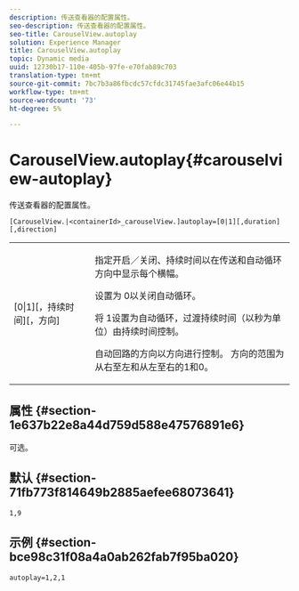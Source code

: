 ```yaml
---
description: 传送查看器的配置属性。
seo-description: 传送查看器的配置属性。
seo-title: CarouselView.autoplay
solution: Experience Manager
title: CarouselView.autoplay
topic: Dynamic media
uuid: 12730b17-110e-405b-97fe-e70fab89c703
translation-type: tm+mt
source-git-commit: 7bc7b3a86fbcdc57cfdc31745fae3afc06e44b15
workflow-type: tm+mt
source-wordcount: '73'
ht-degree: 5%

---
```



# CarouselView.autoplay{#carouselview-autoplay}

传送查看器的配置属性。

`[CarouselView.|<containerId>_carouselView.]autoplay=[0|1][,duration][,direction]`

<table id="table_441553CD34C94A58A9D7CBF772DEDDB6"> 
 <tbody> 
  <tr> 
   <td colname="col1"> <p> <span class="codeph">[0|1][，持续时间][，方向]</span> </p> </td> 
   <td colname="col2"> <p> 指定开启／关闭、持续时间以在传送和自动循环方向中显示每个横幅。 </p> <p>设置为<span class="codeph"> 0</span>以关闭自动循环。 </p> <p>将<span class="codeph"> 1</span>设置为自动循环，过渡持续时间（以秒为单位）由<span class="codeph">持续时间</span>控制。 </p> <p>自动回路的方向以<span class="codeph">方向</span>进行控制。 <span class="codeph">方向</span>的范围为从右至左和从左至右的<span class="codeph">1</span>和<span class="codeph">0</span>。 </p> </td> 
  </tr> 
 </tbody> 
</table>

## 属性 {#section-1e637b22e8a44d759d588e47576891e6}

可选。

## 默认 {#section-71fb773f814649b2885aefee68073641}

`1,9`

## 示例 {#section-bce98c31f08a4a0ab262fab7f95ba020}

```
autoplay=1,2,1
```

